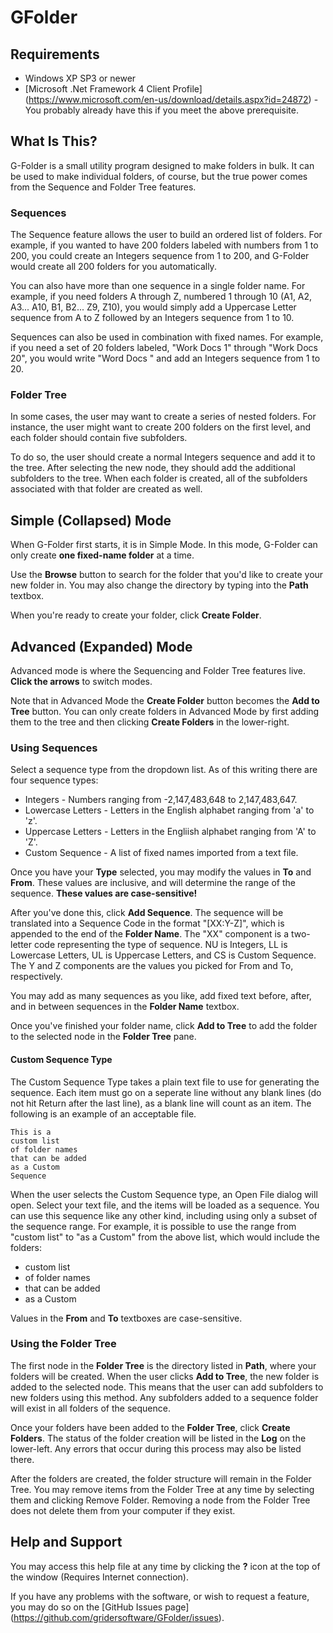 # GFolder

## Requirements
* Windows XP SP3 or newer
* [Microsoft .Net Framework 4 Client Profile] (https://www.microsoft.com/en-us/download/details.aspx?id=24872) - You probably already have this if you meet the above prerequisite.

## What Is This?
G-Folder is a small utility program designed to make folders in bulk. It can be used to make individual folders,
of course, but the true power comes from the Sequence and Folder Tree features.

### Sequences
The Sequence feature allows the user to build an ordered list of folders. For example, if you wanted to have
200 folders labeled with numbers from 1 to 200, you could create an Integers sequence from 1 to 200, and G-Folder would create
all 200 folders for you automatically.

You can also have more than one sequence in a single folder name. For example, if you need folders A through Z,
numbered 1 through 10 (A1, A2, A3... A10, B1, B2... Z9, Z10), you would simply add a Uppercase Letter sequence
from A to Z followed by an Integers sequence from 1 to 10.

Sequences can also be used in combination with fixed names. For example, if you need a set of 20 folders labeled,
"Work Docs 1" through "Work Docs 20", you would write "Word Docs " and add an Integers sequence from 1 to 20.

### Folder Tree
In some cases, the user may want to create a series of nested folders. For instance, the user might want to create 200
folders on the first level, and each folder should contain five subfolders.

To do so, the user should create a normal Integers sequence and add it to the tree. After selecting the new node, they
should add the additional subfolders to the tree. When each folder is created, all of the subfolders associated with that folder
are created as well.

## Simple (Collapsed) Mode
When G-Folder first starts, it is in Simple Mode. In this mode, G-Folder can only create **one fixed-name folder** at a time.

Use the **Browse** button to search for the folder that you'd like to create your new folder in. You may also change the directory
by typing into the **Path** textbox.

When you're ready to create your folder, click **Create Folder**.

## Advanced (Expanded) Mode
Advanced mode is where the Sequencing and Folder Tree features live. **Click the arrows** to switch modes.

Note that in Advanced Mode the **Create Folder** button becomes the **Add to Tree** button. You can only create folders
in Advanced Mode by first adding them to the tree and then clicking **Create Folders** in the lower-right.

### Using Sequences
Select a sequence type from the dropdown list. As of this writing there are four sequence types:

* Integers - Numbers ranging from -2,147,483,648 to 2,147,483,647.
* Lowercase Letters - Letters in the English alphabet ranging from 'a' to 'z'.
* Uppercase Letters - Letters in the Engliish alphabet ranging from 'A' to 'Z'.
* Custom Sequence - A list of fixed names imported from a text file.

Once you have your **Type** selected, you may modify the values in **To** and **From**. These values are inclusive,
and will determine the range of the sequence. **These values are case-sensitive!**

After you've done this, click **Add Sequence**. The sequence will be translated into a Sequence Code in the format
"[XX:Y-Z]", which is appended to the end of the **Folder Name**. The "XX" component is a two-letter code representing the type
of sequence. NU is Integers, LL is Lowercase Letters, UL is Uppercase Letters, and CS is Custom Sequence. The Y and Z components
are the values you picked for From and To, respectively.

You may add as many sequences as you like, add fixed text before, after, and in between sequences in the **Folder Name** textbox.

Once you've finished your folder name, click **Add to Tree** to add the folder to the selected node in the **Folder Tree** pane.

#### Custom Sequence Type
The Custom Sequence Type takes a plain text file to use for generating the sequence. Each item must go on a seperate line
without any blank lines (do not hit Return after the last line), as a blank line will count as an item. The following is an example
of an acceptable file.

    This is a
    custom list
    of folder names
    that can be added
    as a Custom
    Sequence

When the user selects the Custom Sequence type, an Open File dialog will open. Select your text file, and the items will be loaded as
a sequence. You can use this sequence like any other kind, including using only a subset of the sequence range. For example, it is
possible to use the range from "custom list" to "as a Custom" from the above list, which would include the folders:
* custom list
* of folder names
* that can be added
* as a Custom

Values in the **From** and **To** textboxes are case-sensitive.

### Using the Folder Tree
The first node in the **Folder Tree** is the directory listed in **Path**, where your folders will be created.
When the user clicks **Add to Tree**, the new folder is added to the selected node. This means that the user
can add subfolders to new folders using this method. Any subfolders added to a sequence folder will exist in all
folders of the sequence.

Once your folders have been added to the **Folder Tree**, click **Create Folders**. The status of the folder creation
will be listed in the **Log** on the lower-left. Any errors that occur during this process may also be listed there.

After the folders are created, the folder structure will remain in the Folder Tree. You may remove items from the Folder
Tree at any time by selecting them and clicking Remove Folder. Removing a node from the Folder Tree does not delete them
from your computer if they exist.

## Help and Support
You may access this help file at any time by clicking the **?** icon at the top of the window (Requires Internet connection).

If you have any problems with the software, or wish to request a feature, you may do so on the [GitHub Issues page] (https://github.com/gridersoftware/GFolder/issues).